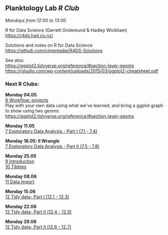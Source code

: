
## __Planktology Lab   *R Club*__
*Mondays from 12:00 to 13:00*

R for Data Science (Garrett Grolemund & Hadley Wickham)  
https://r4ds.had.co.nz/  


Solutions and notes on R for Data Science  
https://github.com/cimentadaj/R4DS-Solutions  

See also:  
https://ggplot2.tidyverse.org/reference/#section-layer-geoms  
https://rstudio.com/wp-content/uploads/2015/03/ggplot2-cheatsheet.pdf  


### __Next R Clubs:__

__Monday 04.05__  
[8 Workflow: projects](https://r4ds.had.co.nz/workflow-projects.html)  
Play with your own data using what we've learned, and bring a ggplot graph to show using two geoms:  
https://ggplot2.tidyverse.org/reference/#section-layer-geoms  

__Monday 11.05__  
[7 Exploratory Data Analysis - Part I (7.1 - 7.4)](https://r4ds.had.co.nz/exploratory-data-analysis.html)  


__Monday 18.05: II Wrangle__  
[7 Exploratory Data Analysis - Part II (7.5 - 7.8)](https://r4ds.had.co.nz/exploratory-data-analysis.html)  


__Monday 25.05__  
[9 Introduction](https://r4ds.had.co.nz/wrangle-intro.html)  
[10 Tibbles](https://r4ds.had.co.nz/tibbles.html)    


__Monday 08.06__  
[11 Data import](https://r4ds.had.co.nz/data-import.html)  


__Monday 15.06__   
[12 Tidy data- Part I (12.1 - 12.3)](https://r4ds.had.co.nz/tidy-data.html)  


__Monday 22.06__   
[12 Tidy data- Part II (12.4 - 12.5)](https://r4ds.had.co.nz/tidy-data.html)   


__Monday 29.06__   
[12 Tidy data- Part II (12.6 - 12.7)](https://r4ds.had.co.nz/tidy-data.html)   


